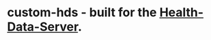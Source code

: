 # custom-hds - built for the [Health-Data-Server](https://github.com/Rexios80/Health-Data-Server-Overlay/).
